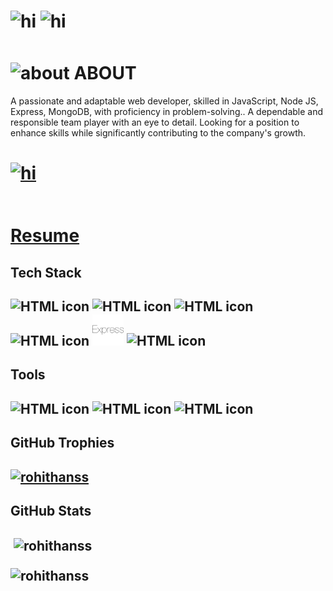 # <img src='https://i.imgur.com/tSg8DkZ.png' style="height:100px; margin:0 0 10px 0" alt='hi'> <img src='https://i.imgur.com/RWtkQe0.gif' style="height:100px;" alt='hi'>



# <img src="https://i.imgur.com/OdGds93.png" alt="about" style="height:50px" />  ABOUT 

A passionate and adaptable web developer, skilled in JavaScript, Node JS, Express, MongoDB, with proficiency in problem-solving.. A dependable and responsible team   player with an eye to detail. Looking for a position to enhance skills while significantly contributing to the company's growth. 

# <a href="https://rohithanss.github.io" target="_blank" style="height:100px; display:block;"> <img src='https://i.imgur.com/gZeGoUc.png' style="height:50px;" alt='hi'> <a/>  [Resume](https://rohithanss.github.io)
  
<h2>Tech Stack<h2/>
  
<img src="https://cdn-icons-png.flaticon.com/512/732/732212.png" style="width:50px" alt="HTML icon"/>
<img src="https://cdn-icons-png.flaticon.com/512/732/732190.png" style="width:50px" alt="HTML icon"/>
<img src="https://cdn-icons-png.flaticon.com/512/5968/5968292.png" style="width:50px" alt="HTML icon"/>
<img src="https://www.vectorlogo.zone/logos/nodejs/nodejs-icon.svg" style="width:50px" alt="HTML icon"/>
<img src="https://raw.githubusercontent.com/github/explore/80688e429a7d4ef2fca1e82350fe8e3517d3494d/topics/express/express.png" style="width:50px" alt="HTML icon"/>
<img src="https://cdn.icon-icons.com/icons2/2415/PNG/512/mongodb_original_wordmark_logo_icon_146425.png" style="width:50px" alt="HTML icon"/>

<h2>Tools<h2/>

<img src="https://upload.wikimedia.org/wikipedia/commons/thumb/9/9a/Visual_Studio_Code_1.35_icon.svg/768px-Visual_Studio_Code_1.35_icon.svg.png?20210804221519" style="width:50px" alt="HTML icon"/>
<img src="https://git-scm.com/images/logos/logomark-orange@2x.png" style="width:50px" alt="HTML icon"/>
<img src="https://github.githubassets.com/images/modules/logos_page/GitHub-Mark.png" style="width:50px" alt="HTML icon"/>

<h2> GitHub Trophies <h2/>
  
<p align="left"> <a href="https://github.com/ryo-ma/github-profile-trophy"><img src="https://github-profile-trophy.vercel.app/?username=rohithanss" alt="rohithanss" /></a> </p>
  
<h2> GitHub Stats <h2/>
  
<p>&nbsp;<img align="center" src="https://github-readme-stats.vercel.app/api?username=rohithanss&show_icons=true&locale=en" alt="rohithanss" /></p> <p><img align="center" src="https://github-readme-streak-stats.herokuapp.com/?user=rohithanss&" alt="rohithanss" /></p>
